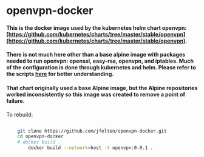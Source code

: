 # openvpn-docker

#### This is the docker image used by the kubernetes helm chart openvpn: [https://github.com/kubernetes/charts/tree/master/stable/openvpn](https://github.com/kubernetes/charts/tree/master/stable/openvpn).

#### There is not much here other than a base alpine image with packages needed to run openvpn: openssl, easy-rsa, openvpn, and iptables.  Much of the configuration is done through kubernetes and helm. Please refer to the scripts [here](https://github.com/kubernetes/charts/blob/master/stable/openvpn/templates/config-openvpn.yaml) for better understanding.

#### That chart originally used a base Alpine image, but the Alpine repositories worked inconsistently so this image was created to remove a point of failure.


To rebuild:

```bash

	git clone https://github.com/jfelten/openvpn-docker.git
	cd openvpn-docker
	# docker build .
        docker build --network=host -t openvpn:0.0.1 .
	
```

